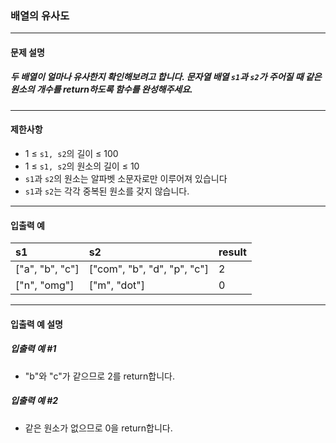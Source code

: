 ### 배열의 유사도

***

#### 문제 설명
##### 두 배열이 얼마나 유사한지 확인해보려고 합니다. 문자열 배열 `s1`과 `s2`가 주어질 때 같은 원소의 개수를 return하도록 함수를 완성해주세요.

***

#### 제한사항
* 1 ≤ `s1, s2`의 길이 ≤ 100
* 1 ≤ `s1, s2`의 원소의 길이 ≤ 10
* `s1`과 `s2`의 원소는 알파벳 소문자로만 이루어져 있습니다
* `s1`과 `s2`는 각각 중복된 원소를 갖지 않습니다.

***

#### 입출력 예
s1	           |s2	                           |result|
|:--           |:--                            |:--
["a", "b", "c"]|	["com", "b", "d", "p", "c"]|	2 |
["n", "omg"]   |	["m", "dot"]               |	0 |

***

#### 입출력 예 설명
##### 입출력 예 #1
* "b"와 "c"가 같으므로 2를 return합니다.

##### 입출력 예 #2
* 같은 원소가 없으므로 0을 return합니다.